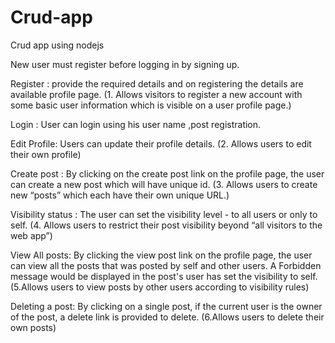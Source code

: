 # Crud-app
Crud app using nodejs

New user must register before logging in by signing up.

Register : provide the required details and on registering the details are available profile page. 
(1. Allows visitors to register a new account with some basic user information which is visible on a user profile page.)

Login : User can login using his user name ,post registration.

Edit Profile: Users can update their profile details.
(2. Allows users to edit their own profile)

Create post : By clicking on the create post link on the profile page, the user can create a new post which will have unique id.
(3. Allows users to create new “posts” which each have their own unique URL.)

Visibility status : The user can set the visibility level - to all users or only to self.
(4. Allows users to restrict their post visibility beyond “all visitors to the web app”)

View All posts: By clicking the view post link on the profile page, the user can view all the posts that was posted by self and other users. 
A Forbidden message would be displayed in the post's user has set the visibility to self. 
(5.Allows users to view posts by other users according to visibility rules)

Deleting a post: By clicking on a single post, if the current user is the owner of the post, a delete link is provided to delete. 
(6.Allows users to delete their own posts)
